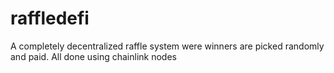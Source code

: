 # raffledefi
A completely decentralized raffle system were winners are picked randomly and paid. All done using chainlink nodes
